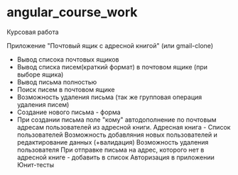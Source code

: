 # angular_course_work
Курсовая работа 


Приложение "Почтовый ящик с адресной книгой" (или gmail-clone)

+ Вывод списока почтовых ящиков 
+ Вывод списка писем(краткий формат) в почтовом ящике (при выборе ящика) 
+ Вывод письма полностью 
+ Поиск писем в почтовом ящике 
+ Возможность удаления письма
(так же групповая операция удаления писем) 
+ Создание нового письма - форма
+ При создании письма поле "кому" автодополнение по почтовым адресам пользователей из адресной книги. 
Адресная книга - Список пользователей 
Возможность добавляния новых пользователей 
и редактирование данных 
(+валидация) 
Возможность удаления пользователя 
При отправке письма на адрес, которого нет в адресной книге - добавить в список 
Авторизация в приложении 
Юнит-тесты